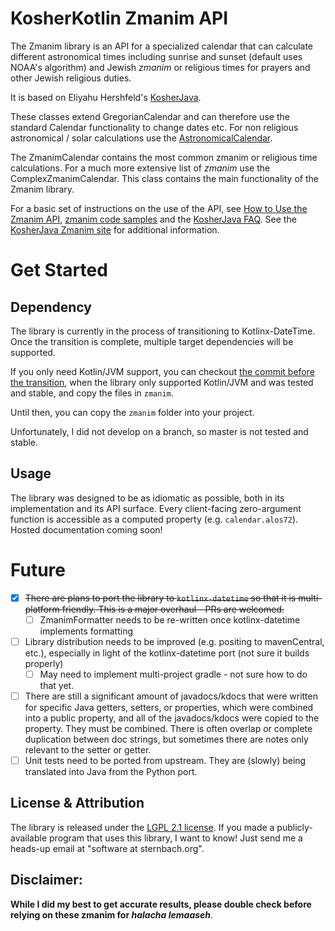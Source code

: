 KosherKotlin Zmanim API
=====================

The Zmanim library is an API for a specialized calendar that can calculate different astronomical
times including sunrise and sunset (default uses NOAA's algorithm) and Jewish _zmanim_ or religious times for prayers and other
Jewish religious duties.

It is based on Eliyahu Hershfeld's [KosherJava](https://github.com/KosherJava/zmanim).

These classes extend GregorianCalendar and can therefore
use the standard Calendar functionality to change dates etc. For non religious astronomical / solar
calculations use the [AstronomicalCalendar](./src/main/java/com/kosherjava/zmanim/AstronomicalCalendar.kt).

The ZmanimCalendar contains the most common zmanim or religious time calculations. For a much more
extensive list of _zmanim_ use the ComplexZmanimCalendar.
This class contains the main functionality of the Zmanim library.

For a basic set of instructions on the use of the API, see [How to Use the Zmanim API](https://kosherjava.com/zmanim-project/how-to-use-the-zmanim-api/), [zmanim code samples](https://kosherjava.com/tag/code-sample/) and the [KosherJava FAQ](https://kosherjava.com/tag/faq/). See the <a href="https://kosherjava.com">KosherJava Zmanim site</a> for additional information.

# Get Started
## Dependency
The library is currently in the process of transitioning to Kotlinx-DateTime. Once the transition is complete, multiple target dependencies will be supported. 

If you only need Kotlin/JVM support, you can checkout [the commit before the transition](https://github.com/Sternbach-Software/KosherKotlin/commit/177ab9314e468f19fcd04ec47eb22d12eccf2210), when the library only supported Kotlin/JVM and was tested and stable, and copy the files in `zmanim`.

Until then, you can copy the `zmanim` folder into your project. 

Unfortunately, I did not develop on a branch, so master is not tested and stable. 


## Usage

The library was designed to be as idiomatic as possible, both in its implementation and its API surface. Every client-facing zero-argument function is accessible as a computed property (e.g. `calendar.alos72`). Hosted documentation coming soon!

# Future
 - [x] ~~There are plans to port the library to `kotlinx-datetime` so that it is multi-platform friendly. This is a major overhaul - PRs are welcomed.~~
   - [ ] ZmanimFormatter needs to be re-written once kotlinx-datetime implements formatting
 - [ ] Library distribution needs to be improved (e.g. positing to mavenCentral, etc.), especially in light of the kotlinx-datetime port (not sure it builds properly)
   - [ ] May need to implement multi-project gradle - not sure how to do that yet.
 - [ ] There are still a significant amount of javadocs/kdocs that were written for specific Java getters, setters, or properties, which were combined into a public property, and all of the javadocs/kdocs were copied to the property. They must be combined. There is often overlap or complete duplication between doc strings, but sometimes there are notes only relevant to the setter or getter.
 - [ ] Unit tests need to be ported from upstream. They are (slowly) being translated into Java from the Python port. 

License & Attribution
-------
The library is released under the [LGPL 2.1 license](https://kosherjava.com/2011/05/09/kosherjava-zmanim-api-released-under-the-lgpl-license/).
If you made a publicly-available program that uses this library, I want to know! Just send me a heads-up email at "software at sternbach.org".

Disclaimer:
-----------
__While I did my best to get accurate results, please double check before relying on these zmanim for <em>halacha lemaaseh</em>__.
